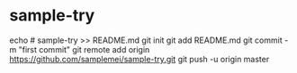 # sample-try
echo # sample-try >> README.md
git init
git add README.md
git commit -m "first commit"
git remote add origin https://github.com/samplemei/sample-try.git
git push -u origin master
